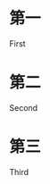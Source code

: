 # 第一
First

# 第二
Second

# 第三
Third

<!-- ##{"script":"<script src='https://blog.meekdai.com/assets/GmeekTOC.js'></script>"}## -->